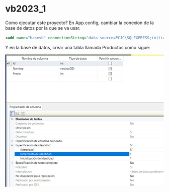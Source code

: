 # vb2023_1

Como ejecutar este proyecto?
En App.config, cambiar la conexion de la base de datos por la que se va usar.

```xml
<add name="basevb" connectionString="data source=PCJC\SQLEXPRESS;initial catalog=cursovb;integrated security=True;MultipleActiveResultSets=True;App=EntityFramework" providerName="System.Data.SqlClient" />
```

Y en la base de datos, crear una tabla llamada Productos como sigue:

![tabla1.jpg](tabla1.jpg)
